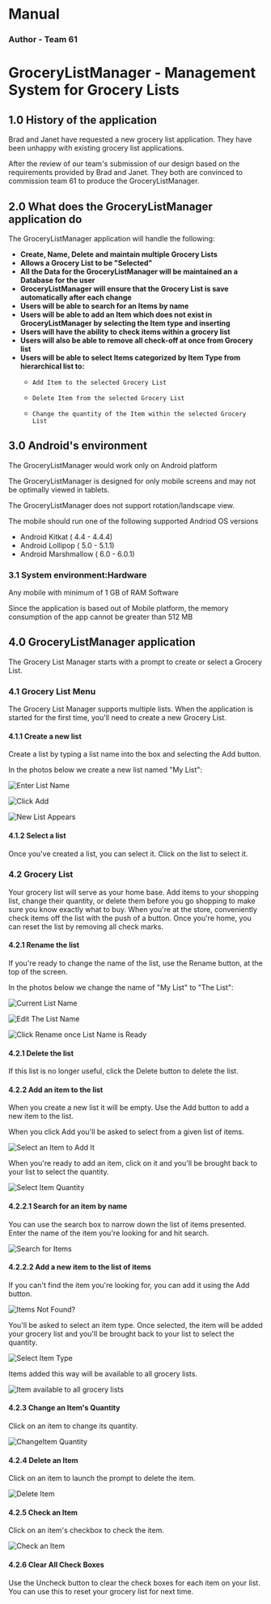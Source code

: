 # **Manual** #
### **Author - Team 61** #
# GroceryListManager - Management System for Grocery Lists #


## 1.0 History of the application #

Brad and Janet have requested a new grocery list application. They have been unhappy with existing grocery list applications.  

After the review of our team's submission of our design based on the requirements provided by Brad and Janet.  They both are convinced to commission team 61 to produce the GroceryListManager.

## 2.0 What does the GroceryListManager application do #

The GroceryListManager application will handle the following:

 - **Create, Name, Delete and maintain multiple Grocery Lists**
 - **Allows a Grocery List to be "Selected"** 
 - **All the Data for the GroceryListManager will be maintained an a Database for the user**
 - **GroceryListManager will ensure that the Grocery List is save automatically after each change** 
 - **Users will be able to search  for an Items by name**
 - **Users will be able to add an Item which does not exist in GroceryListManager by selecting the Item type  and inserting**
 - **Users will have the ability to check items within a grocery list**
 - **Users will also be able to remove all check-off at once from Grocery list**  
 - **Users will be able to select Items categorized by Item Type from hierarchical list to:**
	-     Add Item to the selected Grocery List
	-     Delete Item from the selected Grocery List
	-     Change the quantity of the Item within the selected Grocery List

## 3.0 Android's environment #


The GroceryListManager would work only on Android platform

The GroceryListManager is designed for only mobile screens and may not be optimally viewed in tablets.

The GroceryListManager does not support rotation/landscape view.

The mobile should run one of the following supported Andriod OS versions

 - Android Kitkat ( 4.4 - 4.4.4)
 - Android Lollipop ( 5.0 - 5.1.1)
 - Android Marshmallow ( 6.0 - 6.0.1)

### 3.1 System environment:Hardware ###


Any mobile with minimum of 1 GB of RAM
Software

Since the application is based out of Mobile platform, 
the memory consumption of the app cannot be greater than 512 MB

## 4.0 GroceryListManager application ##

The Grocery List Manager starts with a prompt to create or select a Grocery List.


### 4.1 Grocery List Menu ###
   The Grocery List Manager supports multiple lists. When the application is started for the first time, you'll need to create a new Grocery List.

#### 4.1.1 Create a new list  

Create a list by typing a list name into the box and selecting the Add button.

In the photos below we create a new list named "My List":


![Enter List Name](./UserManualImages/Create-New-Grocery-List1.PNG)


![Click Add](./UserManualImages/Create-New-Grocery-List2.PNG)


![New List Appears](./UserManualImages/Create-New-Grocery-List3.PNG)

#### 4.1.2 Select a list  

Once you've created a list, you can select it. Click on the list to select it.

### 4.2 Grocery List ###

Your grocery list will serve as your home base. Add items to your shopping list, change their quantity, or delete them before you go shopping to make sure you know exactly what to buy.
When you're at the store, conveniently check items off the list with the push of a button. 
Once you're home, you can reset the list by removing all check marks.  

#### 4.2.1 Rename the list
If you're ready to change the name of the list, use the Rename button, at the top of the screen.

In the photos below we change the name of "My List" to "The List":


![Current List Name](./UserManualImages/Rename-Grocery-List1.PNG)

![Edit The List Name](./UserManualImages/Rename-Grocery-List2.PNG)

![Click Rename once List Name is Ready](./UserManualImages/Rename-Grocery-List3.PNG)

#### 4.2.1 Delete the list

If this list is no longer useful, click the Delete button to delete the list.

#### 4.2.2 Add an item to the list

When you create a new list it will be empty. Use the Add button to add a new item to the list.

When you click Add you'll be asked to select from a given list of items.

![Select an Item to Add It](./UserManualImages/Add-Item-To-Grocery-List.PNG)

When you're ready to add an item, click on it and you'll be brought back to your list to select the quantity.

![Select Item Quantity](./UserManualImages/Select-Item-Quantity.PNG)


#### 4.2.2.1 Search for an item by name

You can use the search box to narrow down the list of items presented. Enter the name of the item you're looking for and hit search.  

![Search for Items](./UserManualImages/Search-For-Items-To-Add-To-Grocery-List.PNG)


#### 4.2.2.2 Add a new item to the list of items

If you can't find the item you're looking for, you can add it using the Add button.

![Items Not Found?](./UserManualImages/Search-Item-Not-Found.PNG)

You'll be asked to select an item type. Once selected, the item will be added your grocery list and you'll be brought back to your list to select the quantity.

![Select Item Type](./UserManualImages/Select-Item-Type.PNG)

Items added this way will be available to all grocery lists. 

![Item available to all grocery lists](./UserManualImages/Item-Added-To-Item-List.PNG)

#### 4.2.3 Change an Item's Quantity

Click on an item to change its quantity.

![ChangeItem Quantity](./UserManualImages/Select-Item-Quantity.PNG)

#### 4.2.4 Delete an Item

Click on an item to launch the prompt to delete the item.

![Delete Item](./UserManualImages/Select-Item-Quantity.PNG)

#### 4.2.5  Check an Item

Click on an item's checkbox to check the item.

![Check an Item](./UserManualImages/Item-Checked.PNG)

#### 4.2.6 Clear All Check Boxes

Use the Uncheck button to clear the check boxes for each item on your list. You can use this to reset your grocery list for next time.






















                                                                                                                                      
